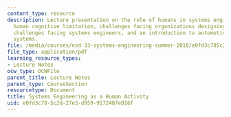 ```yaml
---
content_type: resource
description: Lecture presentation on the role of humans in systems engineering, the
  human cognitive limitation, challenges facing organizations designing large systems,
  challenges facing systems engineers, and an introduction to automotive powertrain
  systems.
file: /media/courses/esd-33-systems-engineering-summer-2010/e0fd3c785c2d27e3d9599172487e016f_MITESD_33SUM10_lec02.pdf
file_type: application/pdf
learning_resource_types:
- Lecture Notes
ocw_type: OCWFile
parent_title: Lecture Notes
parent_type: CourseSection
resourcetype: Document
title: Systems Engineering as a Human Activity
uid: e0fd3c78-5c2d-27e3-d959-9172487e016f
---
```

